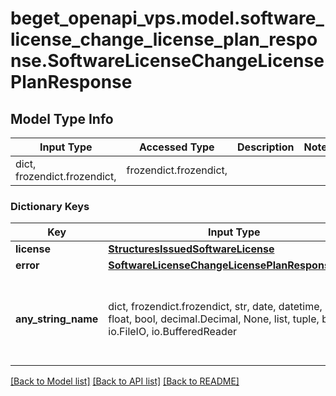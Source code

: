# beget_openapi_vps.model.software_license_change_license_plan_response.SoftwareLicenseChangeLicensePlanResponse

## Model Type Info
Input Type | Accessed Type | Description | Notes
------------ | ------------- | ------------- | -------------
dict, frozendict.frozendict,  | frozendict.frozendict,  |  | 

### Dictionary Keys
Key | Input Type | Accessed Type | Description | Notes
------------ | ------------- | ------------- | ------------- | -------------
**license** | [**StructuresIssuedSoftwareLicense**](StructuresIssuedSoftwareLicense.md) | [**StructuresIssuedSoftwareLicense**](StructuresIssuedSoftwareLicense.md) |  | [optional] 
**error** | [**SoftwareLicenseChangeLicensePlanResponseError**](SoftwareLicenseChangeLicensePlanResponseError.md) | [**SoftwareLicenseChangeLicensePlanResponseError**](SoftwareLicenseChangeLicensePlanResponseError.md) |  | [optional] 
**any_string_name** | dict, frozendict.frozendict, str, date, datetime, int, float, bool, decimal.Decimal, None, list, tuple, bytes, io.FileIO, io.BufferedReader | frozendict.frozendict, str, BoolClass, decimal.Decimal, NoneClass, tuple, bytes, FileIO | any string name can be used but the value must be the correct type | [optional]

[[Back to Model list]](../../README.md#documentation-for-models) [[Back to API list]](../../README.md#documentation-for-api-endpoints) [[Back to README]](../../README.md)

